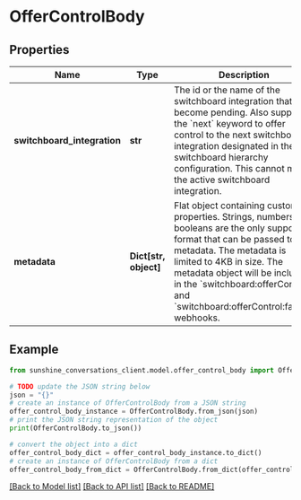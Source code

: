 # OfferControlBody


## Properties

Name | Type | Description | Notes
------------ | ------------- | ------------- | -------------
**switchboard_integration** | **str** | The id or the name of the switchboard integration that will become pending. Also supports the &#x60;next&#x60; keyword to offer control to the next switchboard integration designated in the switchboard hierarchy configuration. This cannot match the active switchboard integration. | 
**metadata** | **Dict[str, object]** | Flat object containing custom properties. Strings, numbers and booleans are the only supported format that can be passed to metadata. The metadata is limited to 4KB in size. The metadata object will be included in the &#x60;switchboard:offerControl&#x60; and &#x60;switchboard:offerControl:failure&#x60; webhooks. | [optional] 

## Example

```python
from sunshine_conversations_client.model.offer_control_body import OfferControlBody

# TODO update the JSON string below
json = "{}"
# create an instance of OfferControlBody from a JSON string
offer_control_body_instance = OfferControlBody.from_json(json)
# print the JSON string representation of the object
print(OfferControlBody.to_json())

# convert the object into a dict
offer_control_body_dict = offer_control_body_instance.to_dict()
# create an instance of OfferControlBody from a dict
offer_control_body_from_dict = OfferControlBody.from_dict(offer_control_body_dict)
```
[[Back to Model list]](../README.md#documentation-for-models) [[Back to API list]](../README.md#documentation-for-api-endpoints) [[Back to README]](../README.md)


